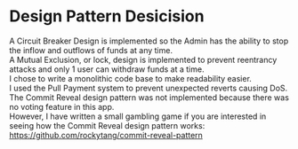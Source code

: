 # Design Pattern Desicision
A Circuit Breaker Design is implemented so the Admin has the ability to stop the inflow and outflows of funds at any time.  
A Mutual Exclusion, or lock, design is implemented to prevent reentrancy attacks and only 1 user can withdraw funds at a time.  
I chose to write a monolithic code base to make readability easier.  
I used the Pull Payment system to prevent unexpected reverts causing DoS.  
The Commit Reveal design pattern was not implemented because there was no voting feature in this app.  
However, I have written a small gambling game if you are interested in seeing how the Commit Reveal design pattern works: https://github.com/rockytang/commit-reveal-pattern   

